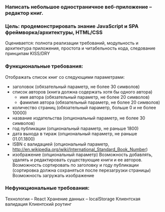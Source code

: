 ### Написать небольшое одностраничное веб-приложение – редактор книг.
### Цель: продемонстрировать знание JavaScript и SPA фреймворка/архитектуры, HTML/CSS
Оценивается: полнота реализации требований, модульность и архитектура приложения, простота и читабельность кода, следование принципам KISS/DRY
### Функциональные требования:
Отображать список книг со следующими параметрами:
- заголовок (обязательный параметр, не более 30 символов)
- список авторов (книга должна содержать хотя бы одного автора)
	- имя автора (обязательный параметр, не более 20 символов)
	- фамилия автора (обязательный параметр, не более 20 символов)
- количество страниц (обязательный параметр, больше 0 и не более 10000)
- название издательства (опциональный параметр, не более 30 символов)
- год публикации (опциональный параметр, не раньше 1800)
- дата выхода в тираж (опциональный параметр, не раньше 01.01.1800)
- ISBN с валидацией (опциональный параметр, http://en.wikipedia.org/wiki/International_Standard_Book_Number)
- изображение (опциональный параметр)
Возможность добавлять, удалять и редактировать существующие книги и ее авторов.
Возможность сортировать по заголовку и году публикации (сортировка должна сохраняться после перезагрузки страницы)
Возможность загружать изображение


### Нефункциональные требования:
Технологии – React
Хранение данных – localStorage
Клиентская валидация
Клиентский роутинг

